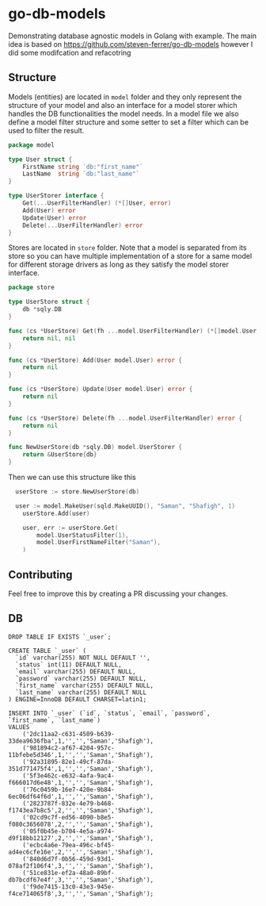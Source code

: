 # go-db-models

Demonstrating database agnostic models in Golang with example. The main idea is based on https://github.com/steven-ferrer/go-db-models however I did some modifcation and refacotring

## Structure

Models (entities) are located in `model` folder and they only represent the structure of your model and also an interface for a model storer which handles the DB functionalities the model needs. In a model file we also define a model filter structure and some setter to set a filter which can be used to filter the result.

```go
package model

type User struct {
	FirstName string `db:"first_name"`
	LastName  string `db:"last_name"`
}

type UserStorer interface {
	Get(...UserFilterHandler) (*[]User, error)
	Add(User) error
	Update(User) error
	Delete(...UserFilterHandler) error
}
```

Stores are located in `store` folder. Note that a model is separated from its store so you can have multiple implementation of a store for a same model for different  storage drivers as long as they satisfy the model storer interface. 

```go
package store

type UserStore struct {
	db *sqly.DB
}

func (cs *UserStore) Get(fh ...model.UserFilterHandler) (*[]model.User, error) {
	return nil, nil
}

func (cs *UserStore) Add(User model.User) error {
	return nil
}

func (cs *UserStore) Update(User model.User) error {
	return nil
}

func (cs *UserStore) Delete(fh ...model.UserFilterHandler) error {
	return nil
}

func NewUserStore(db *sqly.DB) model.UserStorer {
	return &UserStore{db}
}
```

Then we can use this structure like this
```go
  userStore := store.NewUserStore(db)

  user := model.MakeUser(sqld.MakeUUID(), "Saman", "Shafigh", 1)
	userStore.Add(user)

	user, err := userStore.Get(
		model.UserStatusFilter(1),
		model.UserFirstNameFilter("Saman"),
	)
```


## Contributing

Feel free to improve this by creating a PR discussing your changes.


## DB 

```
DROP TABLE IF EXISTS `_user`;

CREATE TABLE `_user` (
  `id` varchar(255) NOT NULL DEFAULT '',
  `status` int(11) DEFAULT NULL,
  `email` varchar(255) DEFAULT NULL,
  `password` varchar(255) DEFAULT NULL,
  `first_name` varchar(255) DEFAULT NULL,
  `last_name` varchar(255) DEFAULT NULL
) ENGINE=InnoDB DEFAULT CHARSET=latin1;

INSERT INTO `_user` (`id`, `status`, `email`, `password`, `first_name`, `last_name`)
VALUES
	('2dc11aa2-c631-4509-b639-33dea9636fba',1,'','','Saman','Shafigh'),
	('981894c2-af67-4204-957c-11bfebe5d346',1,'','','Saman','Shafigh'),
	('92a31895-82e1-49cf-87da-351d771475f4',1,'','','Saman','Shafigh'),
	('5f3e462c-e632-4afa-9ac4-f666017d6e48',1,'','','Saman','Shafigh'),
	('76c0459b-16e7-420e-9b84-6ec06df64f6d',1,'','','Saman','Shafigh'),
	('2823787f-832e-4e79-b468-f1743ea7b8c5',2,'','','Saman','Shafigh'),
	('02cd9c7f-ed56-4090-b8e5-f080c3656078',2,'','','Saman','Shafigh'),
	('05f0b45e-b704-4e5a-a974-d9f18bb12127',2,'','','Saman','Shafigh'),
	('ecbc4a6e-79ea-496c-bf45-ad4ec6cfe16e',2,'','','Saman','Shafigh'),
	('840d6d7f-0b56-459d-93d1-078af2f106f4',3,'','','Saman','Shafigh'),
	('51ce831e-ef2a-48a0-89bf-db7bcdf67e4f',3,'','','Saman','Shafigh'),
	('f9de7415-13c0-43e3-945e-f4ce714065f8',3,'','','Saman','Shafigh');
```